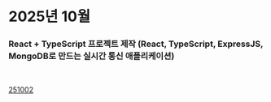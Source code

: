 # 2025년 10월

### React + TypeScript 프로젝트 제작 (React, TypeScript, ExpressJS, MongoDB로 만드는 실시간 통신 애플리케이션)

<br />

[251002](/DateLink/2025-10/251002.md)

<!-- [251003](/DateLink/2025-10/251003.md)

[251004](/DateLink/2025-10/251004.md)

[251005](/DateLink/2025-10/251005.md)

[251007](/DateLink/2025-10/251007.md)

[251010](/DateLink/2025-10/251010.md)

[251010](/DateLink/2025-10/251010.md)

[251011](/DateLink/2025-10/251011.md)

[251012](/DateLink/2025-10/251012.md)

[251014](/DateLink/2025-10/251014.md)

[251015](/DateLink/2025-10/251015.md)

[251016](/DateLink/2025-10/251016.md)

[251018](/DateLink/2025-10/251018.md)

[251019](/DateLink/2025-10/251019.md)

[251021](/DateLink/2025-10/251021.md)

[251022](/DateLink/2025-10/251022.md)

[251023](/DateLink/2025-10/251023.md)

[251024](/DateLink/2025-10/251024.md)

[251025](/DateLink/2025-10/251025.md)

[251026](/DateLink/2025-10/251026.md)

[251028](/DateLink/2025-10/251028.md)

[251029](/DateLink/2025-10/251029.md)

[251030](/DateLink/2025-10/251030.md) -->

